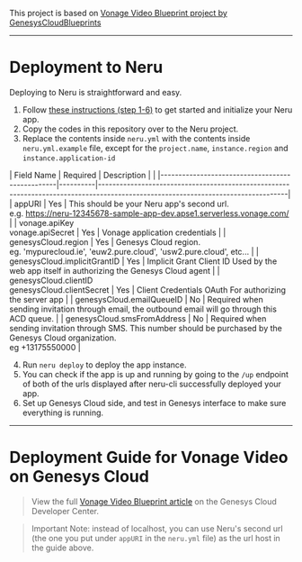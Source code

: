 This project is based on [Vonage Video Blueprint project by GenesysCloudBlueprints](https://github.com/GenesysCloudBlueprints/vonage-video-blueprint)

---

# Deployment to Neru

Deploying to Neru is straightforward and easy.
1. Follow [these instructions (step 1-6)](https://vonage-neru.herokuapp.com/neru/getting-started) to get started and initialize your Neru app.
2. Copy the codes in this repository over to the Neru project.
3. Replace the contents inside `neru.yml` with the contents inside `neru.yml.example` file, except for the `project.name`, `instance.region` and `instance.application-id`

| Field Name                                      | Required | Description                                                                                                                      |   |
|-------------------------------------------------|----------|----------------------------------------------------------------------------------------------------------------------------------|
| appURI                                          | Yes      | This should be your Neru app's second url.<br />e.g. https://neru-12345678-sample-app-dev.apse1.serverless.vonage.com/                 |
| vonage.apiKey<br />vonage.apiSecret                  | Yes      | Vonage application credentials                                                                                                   |
| genesysCloud.region                             | Yes      | Genesys Cloud region.<br />eg. 'mypurecloud.ie', 'euw2.pure.cloud', 'usw2.pure.cloud', etc...                                          |
| genesysCloud.implicitGrantID                    | Yes      | Implicit Grant Client ID Used by the web app itself in authorizing the Genesys Cloud agent                                       |
| genesysCloud.clientID<br />genesysCloud.clientSecret | Yes      | Client Credentials OAuth For authorizing the server app                                                                          |
| genesysCloud.emailQueueID                       | No       | Required when sending invitation through email, the outbound email will go through this ACD queue.                               |
| genesysCloud.smsFromAddress                     | No       | Required when sending invitation through SMS. This number should be purchased by the Genesys Cloud organization.<br />eg +13175550000 |

4. Run `neru deploy` to deploy the app instance.
5. You can check if the app is up and running by going to the `/up` endpoint of both of the urls displayed after neru-cli successfully deployed your app.
6. Set up Genesys Cloud side, and test in Genesys interface to make sure everything is running.

---

# Deployment Guide for Vonage Video on Genesys Cloud
> View the full [Vonage Video Blueprint article](https://developer.mypurecloud.com/blueprints/vonage-video-blueprint/) on the Genesys Cloud Developer Center.

> Important Note: instead of localhost, you can use Neru's second url (the one you put under `appURI` in the `neru.yml` file) as the url host in the guide above.